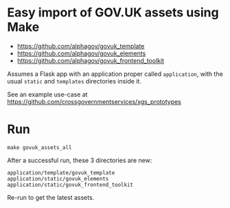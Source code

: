 # Easy import of GOV.UK assets using Make

- https://github.com/alphagov/govuk_template
- https://github.com/alphagov/govuk_elements
- https://github.com/alphagov/govuk_frontend_toolkit

Assumes a Flask app with an application proper called ```application```, with the usual ```static``` and ```templates``` directories inside it.

See an example use-case at https://github.com/crossgovernmentservices/xgs_prototypes

# Run

    make govuk_assets_all


After a successful run, these 3 directories are new:

    application/template/govuk_template
    application/static/govuk_elements
    application/static/govuk_frontend_toolkit

Re-run to get the latest assets.
